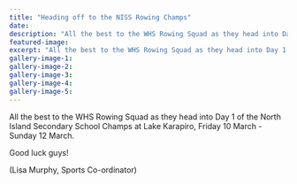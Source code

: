 ```yaml
---
title: "Heading off to the NISS Rowing Champs"
date: 
description: "All the best to the WHS Rowing Squad as they head into Day 1 of the North Island Secondary School Champs at Lake Karapiro, Friday 10 March - Sunday 12 March."
featured-image: 
excerpt: "All the best to the WHS Rowing Squad as they head into Day 1 of the North Island Secondary School Champs at Lake Karapiro, Friday 10 March - Sunday 12 March."
gallery-image-1: 
gallery-image-2: 
gallery-image-3: 
gallery-image-4: 
gallery-image-5: 
---
```


<p><span>All the best to the WHS Rowing Squad as they head into Day 1 of the North Island Secondary School Champs at Lake Karapiro, Friday 10 March - Sunday 12 March.</span></p>
<p><span>Good luck guys!</span></p>
<p><span>(Lisa Murphy, Sports Co-ordinator)</span></p>

